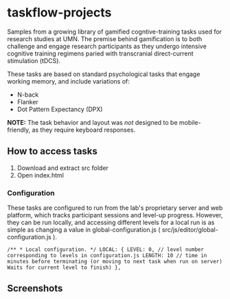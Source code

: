 # taskflow-projects

Samples from a growing library of gamified cogntive-training tasks used for research studies at UMN. The premise behind gamification is to both challenge and engage research participants as they undergo intensive cognitive training regimens paried with transcranial direct-current stimulation (tDCS).

These tasks are based on standard psychological tasks that engage working memory, and include variations of:
  - N-back
  - Flanker
  - Dot Pattern Expectancy (DPX)

**NOTE:** The task behavior and layout was *not* designed to be mobile-friendly, as they require keyboard responses.

## How to access tasks
  1. Download and extract src folder
  2. Open index.html
  
### Configuration
These tasks are configured to run from the lab's proprietary server and web platform, which tracks participant sessions and level-up progress. However, they can be run locally, and accessing different levels for a local run is as simple as changing a value in global-configuration.js ( src/js/editor/global-configuration.js ).

`
    /**
     * Local configuration.
     */
    LOCAL: {
        LEVEL: 0, // level number corresponding to levels in configuration.js
        LENGTH: 10 // time in minutes before terminating (or moving to next task when run on server) Waits for current level to finish)
    },
`

## Screenshots


